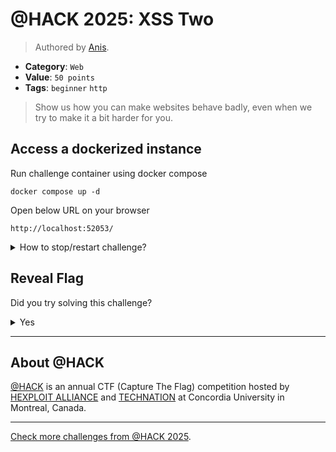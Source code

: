 # @HACK 2025: XSS Two

> Authored by [Anis](https://github.com/AnixPasBesoin).

- **Category**: `Web`
- **Value**: `50 points`
- **Tags**: `beginner` `http`

> Show us how you can make websites behave badly, even when we try to make it a bit harder for you.
> 

## Access a dockerized instance

Run challenge container using docker compose
```
docker compose up -d
```
Open below URL on your browser
```
http://localhost:52053/
```
<details>
<summary>
How to stop/restart challenge?
</summary>

To stop the challenge run
```
docker compose stop
```
To restart the challenge run
```
docker compose restart
```

</details>


## Reveal Flag

Did you try solving this challenge?
<details>
<summary>
Yes
</summary>

Did you **REALLY** try solving this challenge?

<details>
<summary>
Yes, I promise!
</summary>

Flag: `ATHACKCTF{R3g3X5S_IS_N0T_EN0uGH_0x7F}`

</details>
</details>


---

## About @HACK
[@HACK](https://athackctf.com/) is an annual CTF (Capture The Flag) competition hosted by [HEXPLOIT ALLIANCE](https://hexploit-alliance.com/) and [TECHNATION](https://technationcanada.ca/) at Concordia University in Montreal, Canada.

---
[Check more challenges from @HACK 2025](https://github.com/athack-ctf/AtHackCTF-2025-Challenges).